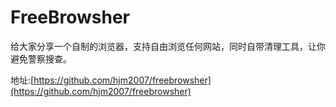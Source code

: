 # FreeBrowsher

给大家分享一个自制的浏览器，支持自由浏览任何网站，同时自带清理工具，让你避免警察搜查。

地址:[https://github.com/hjm2007/freebrowsher](https://github.com/hjm2007/freebrowsher)
